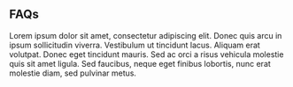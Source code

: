## FAQs

Lorem ipsum dolor sit amet, consectetur adipiscing elit. Donec quis arcu in ipsum sollicitudin viverra. Vestibulum ut tincidunt lacus. Aliquam erat volutpat. Donec eget tincidunt mauris. Sed ac orci a risus vehicula molestie quis sit amet ligula. Sed faucibus, neque eget finibus lobortis, nunc erat molestie diam, sed pulvinar metus.
